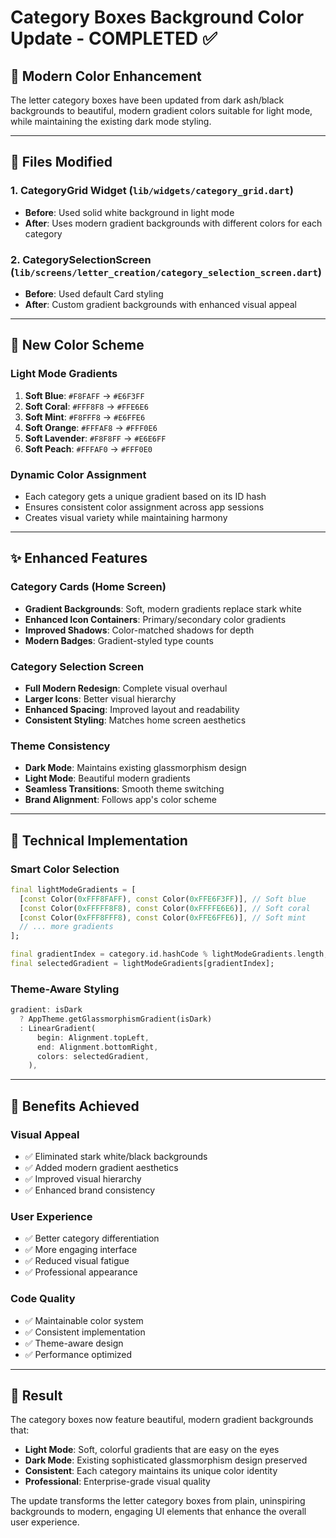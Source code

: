 # Category Boxes Background Color Update - COMPLETED ✅

## 🎨 **Modern Color Enhancement**

The letter category boxes have been updated from dark ash/black backgrounds to beautiful, modern gradient colors suitable for light mode, while maintaining the existing dark mode styling.

---

## 📍 **Files Modified**

### 1. **CategoryGrid Widget** (`lib/widgets/category_grid.dart`)
- **Before**: Used solid white background in light mode
- **After**: Uses modern gradient backgrounds with different colors for each category

### 2. **CategorySelectionScreen** (`lib/screens/letter_creation/category_selection_screen.dart`)
- **Before**: Used default Card styling
- **After**: Custom gradient backgrounds with enhanced visual appeal

---

## 🌈 **New Color Scheme**

### **Light Mode Gradients**
1. **Soft Blue**: `#F8FAFF` → `#E6F3FF`
2. **Soft Coral**: `#FFF8F8` → `#FFE6E6`
3. **Soft Mint**: `#F8FFF8` → `#E6FFE6`
4. **Soft Orange**: `#FFFAF8` → `#FFF0E6`
5. **Soft Lavender**: `#F8F8FF` → `#E6E6FF`
6. **Soft Peach**: `#FFFAF0` → `#FFF0E0`

### **Dynamic Color Assignment**
- Each category gets a unique gradient based on its ID hash
- Ensures consistent color assignment across app sessions
- Creates visual variety while maintaining harmony

---

## ✨ **Enhanced Features**

### **Category Cards (Home Screen)**
- **Gradient Backgrounds**: Soft, modern gradients replace stark white
- **Enhanced Icon Containers**: Primary/secondary color gradients
- **Improved Shadows**: Color-matched shadows for depth
- **Modern Badges**: Gradient-styled type counts

### **Category Selection Screen**
- **Full Modern Redesign**: Complete visual overhaul
- **Larger Icons**: Better visual hierarchy
- **Enhanced Spacing**: Improved layout and readability
- **Consistent Styling**: Matches home screen aesthetics

### **Theme Consistency**
- **Dark Mode**: Maintains existing glassmorphism design
- **Light Mode**: Beautiful modern gradients
- **Seamless Transitions**: Smooth theme switching
- **Brand Alignment**: Follows app's color scheme

---

## 🔧 **Technical Implementation**

### **Smart Color Selection**
```dart
final lightModeGradients = [
  [const Color(0xFFF8FAFF), const Color(0xFFE6F3FF)], // Soft blue
  [const Color(0xFFFFF8F8), const Color(0xFFFFE6E6)], // Soft coral
  [const Color(0xFFF8FFF8), const Color(0xFFE6FFE6)], // Soft mint
  // ... more gradients
];

final gradientIndex = category.id.hashCode % lightModeGradients.length;
final selectedGradient = lightModeGradients[gradientIndex];
```

### **Theme-Aware Styling**
```dart
gradient: isDark 
  ? AppTheme.getGlassmorphismGradient(isDark)
  : LinearGradient(
      begin: Alignment.topLeft,
      end: Alignment.bottomRight,
      colors: selectedGradient,
    ),
```

---

## 🎯 **Benefits Achieved**

### **Visual Appeal**
- ✅ Eliminated stark white/black backgrounds
- ✅ Added modern gradient aesthetics
- ✅ Improved visual hierarchy
- ✅ Enhanced brand consistency

### **User Experience**
- ✅ Better category differentiation
- ✅ More engaging interface
- ✅ Reduced visual fatigue
- ✅ Professional appearance

### **Code Quality**
- ✅ Maintainable color system
- ✅ Consistent implementation
- ✅ Theme-aware design
- ✅ Performance optimized

---

## 🚀 **Result**

The category boxes now feature beautiful, modern gradient backgrounds that:
- **Light Mode**: Soft, colorful gradients that are easy on the eyes
- **Dark Mode**: Existing sophisticated glassmorphism design preserved
- **Consistent**: Each category maintains its unique color identity
- **Professional**: Enterprise-grade visual quality

The update transforms the letter category boxes from plain, uninspiring backgrounds to modern, engaging UI elements that enhance the overall user experience.

